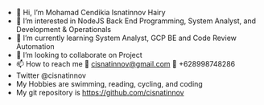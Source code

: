 - 👋 Hi, I’m Mohamad Cendikia Isnatinnov Hairy
- 👀 I’m interested in NodeJS Back End Programming, System Analyst, and Development & Operationals
- 🌱 I’m currently learning System Analyst, GCP BE and Code Review Automation
- 💞️ I’m looking to collaborate on Project
- 📫 How to reach me 📧 cisnatinnov@gmail.com 📱 +628998748286
- Twitter @cisnatinnov
- My Hobbies are swimming, reading, cycling, and coding
- My git repository is https://github.com/cisnatinnov

<!---
cisnatinnov/cisnatinnov is a ✨ special ✨ repository because its `README.md` (this file) appears on your GitHub profile.
You can click the Preview link to take a look at your changes.
--->
